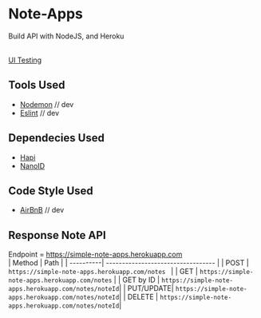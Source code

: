 # Note-Apps
Build API with NodeJS, and Heroku <br><br>

[UI Testing](http://ec2-13-212-153-62.ap-southeast-1.compute.amazonaws.com:8000/) 

## Tools Used
- [Nodemon](https://www.npmjs.com/package/nodemon) // dev
- [Eslint](https://eslint.org/docs/user-guide/getting-started) // dev

## Dependecies Used
- [Hapi](https://hapi.dev/tutorials/?lang=en_US) 
- [NanoID](https://github.com/ai/nanoid) 

## Code Style Used
- [AirBnB](https://github.com/airbnb/javascript) // dev

## Response Note API
Endpoint = https://simple-note-apps.herokuapp.com <br> 
| Method    | Path                                |
| ----------| ----------------------------------  |
| POST      | `https://simple-note-apps.herokuapp.com/notes `  |
| GET       | `https://simple-note-apps.herokuapp.com/notes`  | 
| GET by ID | `https://simple-note-apps.herokuapp.com/notes/noteId`|
| PUT/UPDATE| `https://simple-note-apps.herokuapp.com/notes/noteId`|
| DELETE    | `https://simple-note-apps.herokuapp.com/notes/noteId`|
